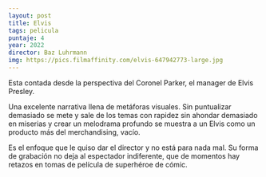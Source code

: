 ```yaml
---
layout: post
title: Elvis
tags: pelicula
puntaje: 4
year: 2022
director: Baz Luhrmann
img: https://pics.filmaffinity.com/elvis-647942773-large.jpg
---
```


Esta contada desde la perspectiva del Coronel Parker, el manager de Elvis Presley.

Una excelente narrativa llena de metáforas visuales. Sin puntualizar demasiado se mete y sale de los temas con rapidez sin ahondar demasiado en miserias y crear un melodrama profundo se muestra a un Elvis como un producto más del merchandising, vacío. 

Es el enfoque que le quiso dar el director y no está para nada mal. Su forma de grabación no deja al espectador indiferente, que de momentos hay retazos en tomas de película de superhéroe de cómic.  
